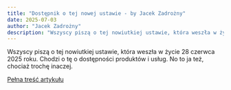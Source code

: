 ```yaml
---
title: "Dostępnik o tej nowej ustawie - by Jacek Zadrożny"
date: 2025-07-03
author: "Jacek Zadrożny"
description: "Wszyscy piszą o tej nowiutkiej ustawie, która weszła w życie 28 czerwca 2025 roku. Chodzi o tę o dostępności produktów i usług. No to ja też, chociaż trochę inaczej."
---
```


Wszyscy piszą o tej nowiutkiej ustawie, która weszła w życie 28 czerwca 2025 roku. Chodzi o tę o dostępności produktów i usług. No to ja też, chociaż trochę inaczej.

[Pełna treść artykułu](https://dostepnik.substack.com/p/dostepnik-o-tej-nowej-ustawie)
